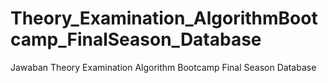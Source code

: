 # Theory_Examination_AlgorithmBootcamp_FinalSeason_Database
Jawaban Theory Examination Algorithm Bootcamp Final Season Database
